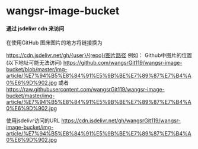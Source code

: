 # wangsr-image-bucket

#### 通过 jsdelivr cdn 来访问
在使用GitHub 图床图片的地方将链接换为

https://cdn.jsdelivr.net/gh/{user}/{repo}/图片路径
例如：
Github中图片的位置(以下地址可能无法访问)
https://github.com/wangsrGit119/wangsr-image-bucket/blob/master/img-article/%E7%94%B5%E8%84%91%E5%9B%BE%E7%89%87%E7%B4%A0%E6%9D%902.jpg
或者
https://raw.githubusercontent.com/wangsrGit119/wangsr-image-bucket/master/img-article/%E7%94%B5%E8%84%91%E5%9B%BE%E7%89%87%E7%B4%A0%E6%9D%902.jpg

使用jsdelivr访问的URL
https://cdn.jsdelivr.net/gh/wangsrGit119/wangsr-image-bucket/img-article/%E7%94%B5%E8%84%91%E5%9B%BE%E7%89%87%E7%B4%A0%E6%9D%902.jpg

